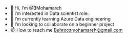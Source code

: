- 👋 Hi, I’m @BMohamareh
- 👀 I’m interested in Data scientist role.
- 🌱 I’m currently learning Azure Data engineering
- 💞️ I’m looking to collaborate on a beginner project
- 📫 How to reach me Behroozmohamareh@gmail.com

<!---
BMohamareh/BMohamareh is a ✨ special ✨ repository because its `README.md` (this file) appears on your GitHub profile.
You can click the Preview link to take a look at your changes.
--->
